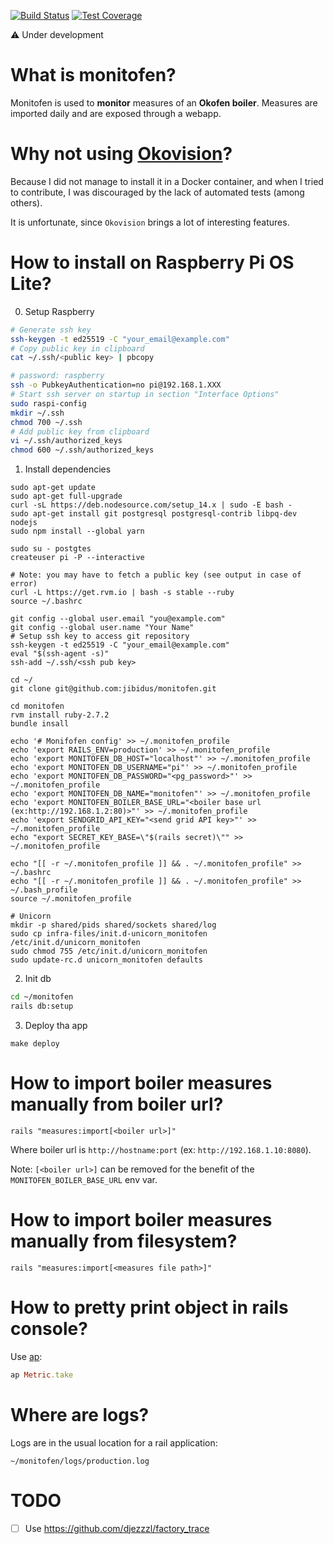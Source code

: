 [![Build Status](https://travis-ci.com/jibidus/monitofen.svg?branch=main)](https://travis-ci.com/jibidus/monitofen)
[![Test Coverage](https://api.codeclimate.com/v1/badges/0f6afb0f6da8272fc532/test_coverage)](https://codeclimate.com/github/jibidus/monitofen/test_coverage)

:warning: Under development

# What is monitofen?

Monitofen is used to **monitor** measures of an **Okofen boiler**.
Measures are imported daily and are exposed through a webapp.

# Why not using [Okovision](http://okovision.dronek.com)?

Because I did not manage to install it in a Docker container, and when I tried to contribute, I was discouraged by the lack of automated tests (among others).

It is unfortunate, since `Okovision` brings a lot of interesting features.

# How to install on Raspberry Pi OS Lite?

0. Setup Raspberry

```bash
# Generate ssh key
ssh-keygen -t ed25519 -C "your_email@example.com"
# Copy public key in clipboard
cat ~/.ssh/<public key> | pbcopy

# password: raspberry
ssh -o PubkeyAuthentication=no pi@192.168.1.XXX
# Start ssh server on startup in section "Interface Options"
sudo raspi-config
mkdir ~/.ssh
chmod 700 ~/.ssh
# Add public key from clipboard
vi ~/.ssh/authorized_keys
chmod 600 ~/.ssh/authorized_keys
```

1. Install dependencies

```shell
sudo apt-get update
sudo apt-get full-upgrade
curl -sL https://deb.nodesource.com/setup_14.x | sudo -E bash -
sudo apt-get install git postgresql postgresql-contrib libpq-dev nodejs
sudo npm install --global yarn

sudo su - postgtes
createuser pi -P --interactive

# Note: you may have to fetch a public key (see output in case of error)
curl -L https://get.rvm.io | bash -s stable --ruby
source ~/.bashrc

git config --global user.email "you@example.com"
git config --global user.name "Your Name"
# Setup ssh key to access git repository
ssh-keygen -t ed25519 -C "your_email@example.com"
eval "$(ssh-agent -s)"
ssh-add ~/.ssh/<ssh pub key>

cd ~/
git clone git@github.com:jibidus/monitofen.git

cd monitofen
rvm install ruby-2.7.2
bundle insall

echo '# Monifofen config' >> ~/.monitofen_profile
echo 'export RAILS_ENV=production' >> ~/.monitofen_profile
echo 'export MONITOFEN_DB_HOST="localhost"' >> ~/.monitofen_profile
echo 'export MONITOFEN_DB_USERNAME="pi"' >> ~/.monitofen_profile
echo 'export MONITOFEN_DB_PASSWORD="<pg_password>"' >> ~/.monitofen_profile
echo 'export MONITOFEN_DB_NAME="monitofen"' >> ~/.monitofen_profile
echo 'export MONITOFEN_BOILER_BASE_URL="<boiler base url (ex:http://192.168.1.2:80)>"' >> ~/.monitofen_profile
echo 'export SENDGRID_API_KEY="<send grid API key>"' >> ~/.monitofen_profile
echo "export SECRET_KEY_BASE=\"$(rails secret)\"" >> ~/.monitofen_profile

echo "[[ -r ~/.monitofen_profile ]] && . ~/.monitofen_profile" >> ~/.bashrc
echo "[[ -r ~/.monitofen_profile ]] && . ~/.monitofen_profile" >> ~/.bash_profile
source ~/.monitofen_profile

# Unicorn
mkdir -p shared/pids shared/sockets shared/log
sudo cp infra-files/init.d-unicorn_monitofen /etc/init.d/unicorn_monitofen
sudo chmod 755 /etc/init.d/unicorn_monitofen
sudo update-rc.d unicorn_monitofen defaults
```

2. Init db

```bash
cd ~/monitofen
rails db:setup
```

3. Deploy tha app

```
make deploy
```

# How to import boiler measures manually from boiler url?

```shell
rails "measures:import[<boiler url>]"
```

Where boiler url is `http://hostname:port` (ex: `http://192.168.1.10:8080`).

Note: `[<boiler url>]` can be removed for the benefit of the `MONITOFEN_BOILER_BASE_URL` env var.

# How to import boiler measures manually from filesystem?

```shell
rails "measures:import[<measures file path>]"
```

# How to pretty print object in rails console?

Use [ap](https://github.com/awesome-print/awesome_print):

```ruby
ap Metric.take
```

# Where are logs?

Logs are in the usual location for a rail application:

```
~/monitofen/logs/production.log
```

# TODO

- [ ] Use https://github.com/djezzzl/factory_trace

